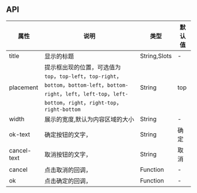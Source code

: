 ## API
| 属性        | 说明                                                                                                                                                                       | 类型         | 默认值 |
|-------------|----------------------------------------------------------------------------------------------------------------------------------------------------------------------------|--------------|--------|
| title       | 显示的标题                                                                                                                                                                 | String,Slots | -      |
| placement   | 提示框出现的位置，可选值为`top`，`top-left`，`top-right`，`bottom`，`bottom-left`，`bottom-right`，`left`，`left-top`，`left-bottom`，`right`，`right-top`，`right-bottom` | String       | top    |
| width       | 展示的宽度,默认为内容区域的大小                                                                                                                                            | String       | -      |
| ok-text     | 确定按钮的文字，                                                                                                                                                           | String       | 确定   |
| cancel-text | 取消按钮的文字，                                                                                                                                                           | String       | 取消   |
| cancel      | 点击取消的回调，                                                                                                                                                           | Function     | -      |
| ok          | 点击确定的回调，                                                                                                                                                           | Function     | -      |